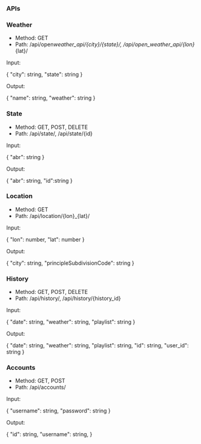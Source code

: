 ### APIs

### Weather

- Method: GET
- Path: /api/open*weather_api/{city}/{state}/, /api/open_weather_api/{lon}*{lat}/

Input:

{
"city": string,
"state": string
}

Output:

{
"name": string,
"weather": string
}

### State

- Method: GET, POST, DELETE
- Path: /api/state/, /api/state/{id}

Input:

{
"abr": string
}

Output:

{
"abr": string,
"id":string
}

### Location

- Method: GET
- Path: /api/location/{lon}\_{lat}/

Input:

{
"lon": number,
"lat": number
}

Output:

{
"city": string,
"principleSubdivisionCode": string
}

### History

- Method: GET, POST, DELETE
- Path: /api/history/, /api/history/{history_id}

Input:

{
"date": string,
"weather": string,
"playlist": string
}

Output:

{
"date": string,
"weather": string,
"playlist": string,
"id": string,
"user_id": string
}

### Accounts

- Method: GET, POST
- Path: /api/accounts/

Input:

{
"username": string,
"password": string
}

Output:

{
"id": string,
"username": string,
}
